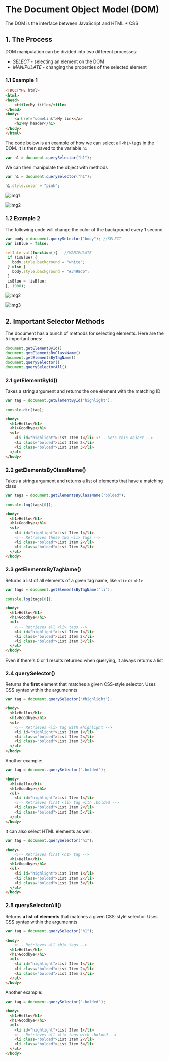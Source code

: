# The Document Object Model (DOM)

The DOM is the interface between JavaScript and HTML + CSS

## 1. The Process

DOM manipulation can be divided into two different processes: 

- _SELECT_ - selecting an element on the DOM
- _MANIPULATE_ - changing the properties of the selected element

### 1.1 Example 1

```html
<!DOCTYPE html>
<html>
<head>
	<title>My title</title>
</head>
<body>
	<a href="someLink">My link</a>
	<h1>My header</h1>
</body>
</html>
```

The code below is an example of how we can select all `<h1>` tags in the DOM. It is then saved to the variable `h1`

```js
var h1 = document.querySelector("h1");
```

We can then manipulate the object with methods

```js
var h1 = document.querySelector("h1");

h1.style.color = "pink";
```

![img1](https://github.com/Brian-E-Nguyen/The-Web-Developer-Bootcamp/blob/15-DOM-manipulation/15-DOM-Manipulation/images-for-notes/img1.jpg?raw=true)

![img2](https://github.com/Brian-E-Nguyen/The-Web-Developer-Bootcamp/blob/15-DOM-manipulation/15-DOM-Manipulation/images-for-notes/img2.jpg?raw=true)

### 1.2 Example 2

The following code will change the color of the background every 1 second

```js
var body = document.querySelector("body"); //SELECT
var isBlue = false;

setInterval(function(){   //MANIPULATE
 if (isBlue) {
   body.style.background = "white";
 } else {
   body.style.background = "#3498db";
 }
 isBlue = !isBlue;
}, 1000);
```

![img2](https://github.com/Brian-E-Nguyen/The-Web-Developer-Bootcamp/blob/15-DOM-manipulation/15-DOM-Manipulation/images-for-notes/img2.jpg?raw=true)

![img3](https://github.com/Brian-E-Nguyen/The-Web-Developer-Bootcamp/blob/15-DOM-manipulation/15-DOM-Manipulation/images-for-notes/img3.jpg?raw=true)

## 2. Important Selector Methods

The document has a bunch of methods for selecting elements. Here are the 5 important ones:

```js
document.getElementById()
document.getElementsByClassName()
document.getElementsByTagName()
document.querySelector()
document.querySelectorAll()
```

### 2.1 getElementById()

Takes a string argument and returns the one element with the matching ID

```js
var tag = document.getElementById("highlight"); 

console.dir(tag);
```

```html
<body>
  <h1>Hello</h1>
  <h1>Goodbye</h1>
  <ul>
    <li id="highlight">List Item 1</li> <!-- Gets this object -->
    <li class="bolded">List Item 2</li>
    <li class="bolded">List Item 3</li>
  </ul>
</body>
```

### 2.2 getElementsByClassName()

Takes a string argument and returns a list of elements that have a matching class

```js
var tags = document.getElementsByClassName("bolded");

console.log(tags[0]);
```

```html
<body>
  <h1>Hello</h1>
  <h1>Goodbye</h1>
  <ul>
	<li id="highlight">List Item 1</li>
	<!-- Retrieves these two <li> tags -->
    <li class="bolded">List Item 2</li>
    <li class="bolded">List Item 3</li>
  </ul>
</body>
```
### 2.3 getElementsByTagName()

Returns a list of all elements of a given tag name, like `<li>` or `<h1>`

```js
var tags = document.getElementsByTagName("li");

console.log(tags[0]);
```

```html
<body>
  <h1>Hello</h1>
  <h1>Goodbye</h1>
  <ul>
	<!-- Retrieves all <li> tags -->
	<li id="highlight">List Item 1</li>
    <li class="bolded">List Item 2</li>
    <li class="bolded">List Item 3</li>
  </ul>
</body>
```
Even if there's 0 or 1 results returned when querying, it always returns a list

### 2.4 querySelector()

Returns the __first__ element that matches a given CSS-style selector. Uses CSS syntax within the argumennts

```js
var tag = document.querySelector("#highlight"); 
```

```html
<body>
  <h1>Hello</h1>
  <h1>Goodbye</h1>
  <ul>
	<!-- Retrieves <li> tag with #highlight -->
	<li id="highlight">List Item 1</li>
    <li class="bolded">List Item 2</li>
    <li class="bolded">List Item 3</li>
  </ul>
</body>
```

Another example:

```js
var tag = document.querySelector(".bolded"); 
```

```html
<body>
  <h1>Hello</h1>
  <h1>Goodbye</h1>
  <ul>
	<li id="highlight">List Item 1</li>
	<!-- Retrieves first <li> tag with .bolded -->
    <li class="bolded">List Item 2</li>
    <li class="bolded">List Item 3</li>
  </ul>
</body>
```

It can also select HTML elements as well:

```js
var tag = document.querySelector("h1"); 
```
```html
<body>
	<!-- Retrieves first <h1> tag -->
  <h1>Hello</h1>
  <h1>Goodbye</h1>
  <ul>
	<li id="highlight">List Item 1</li>
    <li class="bolded">List Item 2</li>
    <li class="bolded">List Item 3</li>
  </ul>
</body>
```

### 2.5 querySelectorAll()

Returns __a list of elements__  that matches a given CSS-style selector. Uses CSS syntax within the argumennts

```js
var tag = document.querySelector("h1"); 
```

```html
<body>
	<!-- Retrieves all <h1> tags -->
  <h1>Hello</h1>
  <h1>Goodbye</h1>
  <ul>
	<li id="highlight">List Item 1</li>
    <li class="bolded">List Item 2</li>
    <li class="bolded">List Item 3</li>
  </ul>
</body>
```

Another example:

```js
var tag = document.querySelector(".bolded"); 
```

```html
<body>
  <h1>Hello</h1>
  <h1>Goodbye</h1>
  <ul>
	<li id="highlight">List Item 1</li>
	<!-- Retrieves all <li> tags with .bolded -->
    <li class="bolded">List Item 2</li>
    <li class="bolded">List Item 3</li>
  </ul>
</body>
```